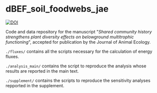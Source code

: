 # dBEF_soil_foodwebs_jae

[![DOI](https://zenodo.org/badge/DOI/10.5281/zenodo.14513121.svg)](https://doi.org/10.5281/zenodo.14513121)

Code and data repository for the manuscript "*Shared community history strengthens plant diversity effects on belowground multitrophic functioning*", accepted for publication by the Journal of Animal Ecology.

`./fluxes/` contains all the scripts necessary
for the calculation of energy fluxes.

`./analysis_main/` contains the script to reproduce the analysis whose results are reported in the main text.

`./supplement/` contains the scripts to reproduce the sensitivity analyses repported in the supplement.
